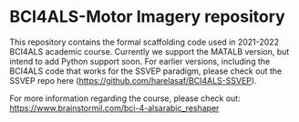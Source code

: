 # BCI4ALS-Motor Imagery repository

This repository contains the formal scaffolding code used in 2021-2022 BCI4ALS academic course.
Currently we support the MATALB version, but intend to add Python support soon.
For earlier versions, including the BCI4ALS code that works for the SSVEP paradigm, please check out the SSVEP repo here (https://github.com/harelasaf/BCI4ALS-SSVEP).

For more information regarding the course, please check out: https://www.brainstormil.com/bci-4-alsarabic_reshaper